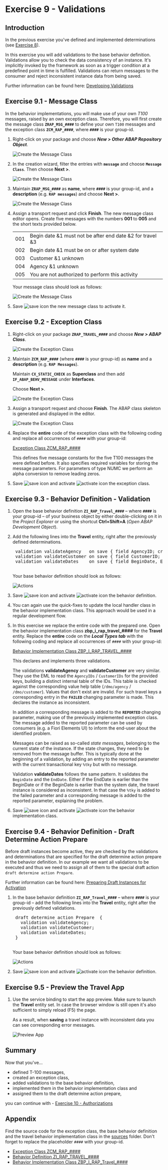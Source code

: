 # Exercise 9 - Validations

## Introduction
In the previous exercise you've defined and implemented determinations (see [Exercise 8](/exercises/ex8/README.md)).

In this exercise you will add validations to the base behavior definition. Validations allow you to check the data consistency of an instance. It's implicitly invoked by the framework as soon as a trigger condition at a predefined point in time is fulfilled. Validations can return messages to the consumer and reject inconsistent instance data from being saved.

Further information can be found here: [Developing Validations](https://help.sap.com/viewer/923180ddb98240829d935862025004d6/Cloud/en-US/abfbcd933c264fe4a4883d80d1e951d8.html)

## Exercise 9.1 - Message Class
In the behavior implementations, you will make use of your own _T100_ messages, raised by an own exception class. 
Therefore, you will first create the message class **`ZRAP_MSG_####`** to define your own `T100` messages and the exception class **`ZCM_RAP_####`**, where **`####`** is your group-id.

1.	Right-click on your package and choose _**New > Other ABAP Repository Object**_.

    ![Create the Message Class](images/validation01.png)

2.	In the creation wizard, filter the entries with **`message`** and choose **`Message Class`**. Then choose **Next >**.
    
    ![Create the Message Class](images/validation02.png)
        
3.	Maintain **`ZRAP_MSG_####`** as **name**, where **`####`** is your group-id, and a **description** (e.g. **`RAP messages`**) and choose **Next >**.
     
    ![Create the Message Class](images/validation03.png)
    
4.	Assign a transport request and click **Finish**. The new message class editor opens. Create five messages with the numbers **001** to **005** and the short texts provided below.
    
    <table>
    <tr> <td>001</td> <td>Begin date &1 must not be after end date &2 for travel &3</td> </tr>
    <tr> <td>002</td> <td>Begin date &1 must be on or after system date</td> </tr>
    <tr> <td>003</td> <td>Customer &1 unknown</td> </tr>
    <tr> <td>004</td> <td>Agency &1 unknown</td> </tr>
    <tr> <td>005</td> <td>You are not authorized to perform this activity</td> </tr>
    </tr>
    </table> 

    Your message class should look as follows:
    
    ![Create the Message Class](images/validation04.png)
    
5.	Save ![save icon](images/adt_save.png) the new message class to activate it.
 
## Exercise 9.2 - Exception Class

1.	Right-click on your package **`ZRAP_TRAVEL_####`** and choose _**New > ABAP Class**_.
    
    ![Create the Exception Class](images/validation05.png)
    
2.	Maintain **`ZCM_RAP_####`** (where **`####`** is your group-id) as **name** and a **description** (e.g. **`RAP Messages`**).
    
    Maintain **`CX_STATIC_CHECK`** as **Superclass** and then add **`IF_ABAP_BEHV_MESSAGE`** under **Interfaces**.
    
    Choose **Next >**.
    
    ![Create the Exception Class](images/validation06.png)
    
3.	Assign a transport request and choose **Finish**. The ABAP class skeleton is generated and displayed in the editor.
     
    ![Create the Exception Class](images/validation07.png)
    
4.	Replace the **entire** code of the exception class with the following coding and replace all occurrences of `####` with your group-id:

    [Exception Class ZCM_RAP_####](sources/EX9_2_CLAS_ZCM_RAP.txt)

    This defines five message constants for the five T100 messages the were defined before. It also specifies required variables for storing the message parameters. For parameters of type NUMC we perform an alpha conversion to remove leading zeros.

5. Save ![save icon](images/adt_save.png) and activate ![activate icon](images/adt_activate.png) the exception class.

## Exercise 9.3 - Behavior Definition - Validation
1. Open the base behavior definition **`ZI_RAP_Travel_####`** – where **`####`** is your group-id – of your business object by either double-clicking on it in the _Project Explorer_ or using the shortcut **Ctrl+Shift+A** (_Open ABAP Development Object_).

2. Add the following lines into the **Travel** entity, right after the previously defined determinations.

    <pre>
    validation validateAgency   on save { field AgencyID; create; }
    validation validateCustomer on save { field CustomerID; create; }
    validation validateDates    on save { field BeginDate, EndDate; create; }
    </pre>

    Your base behavior definition should look as follows:
    
    ![Actions](images/validation08.png)

3. Save ![save icon](images/adt_save.png) and activate ![activate icon](images/adt_activate.png) the behavior definition.

4. You can again use the quick-fixes to update the local handler class in the behavior implementation class. This approach would be used in a regular development flow.

5. In this exercise we replace the entire code with the prepared one. Open the behavior implementation class **zbp_i_rap_travel_####** for the **Travel** entity. Replace the **entire** code on the **_Local Types tab_** with the following coding and replace all occurrences of  `####` with your group-id:

    [Behavior Implementation Class ZBP_I_RAP_TRAVEL_####](sources/EX9_3_CLAS_ZBP_I_RAP_TRAVEL.txt)

    This declares and implements three validations. 
    
    The validations **validateAgency** and **validateCustomer** are very similar. They use the EML to read the `AgencyIDs` / `CustomerIDs` for the provided keys, building a distinct internal table of the IDs. This table is checked against the corresponding value help table (`/dmo/agency` / `/dmo/customer`). Values that don't exist are invalid. For such travel keys a corresponding entry in the **`FAILED`** changing parameter is made. This declares the instance as inconsistent.
    
    In addition a corresponding message is added to the **`REPORTED`** changing parameter, making use of the previously implemented exception class. The message added to the reported parameter can be used by consumers (e.g. a Fiori Elements UI) to inform the end-user about the identified problem. 
    
    Messages can be raised as so-called _state messages_, belonging to the current state of the instance. If the state changes, they need to be removed from the message buffer. This is typically done at the beginning of a validation, by adding an entry to the reported parameter with the current transactional key `%tky` but with no message.
    
    Validation **validateDates** follows the same pattern. It validates the `BeginDate` and the `EndDate`. Either if the EndDate is earlier than the BeginDate or if the BeginDate is earlier than the system date, the travel instance is considered as inconsistent. In that case the `%tky` is added to the failed parameter and a corresponding message is added to the reported parameter, explaining the problem. 

6. Save ![save icon](images/adt_save.png) and activate ![activate icon](images/adt_activate.png) the behavior implementation class.

## Exercise 9.4 - Behavior Definition - Draft Determine Action Prepare
Before draft instances become active, they are checked by the validations and determinations that are specified for the draft determine action prepare in the behavior definition. In our example we want all validations to be executed and thus we need to assign all of them to the special draft action `draft determine action Prepare`.

Further information can be found here: [Preparing Draft Instances for Activation](https://help.sap.com/viewer/923180ddb98240829d935862025004d6/Cloud/en-US/8eb32c2936904f95acffaec95ab1edd5.html) 

1. In the base behavior definition **`ZI_RAP_Travel_####`** – where **`####`** is your group-id – add the following lines into the **Travel** entity, right after the previously defined validations.

    <pre>
    draft determine action Prepare  {
      validation validateAgency;
      validation validateCustomer;
      validation validateDates;
    }
    </pre>

    Your base behavior definition should look as follows:
    
    ![Actions](images/validation09.png)

3. Save ![save icon](images/adt_save.png) and activate ![activate icon](images/adt_activate.png) the behavior definition.

## Exercise 9.5 - Preview the Travel App
1. Use the service binding to start the app preview. Make sure to launch the **Travel** entity set. In case the browser window is still open it's also sufficient to simply reload (F5) the page.

   As a result, when **saving** a travel instance with inconsistent data you can see corresponding error messages.
  
    ![Preview App](images/validation10.png)

## Summary

Now that you've... 
- defined T-100 messages,
- created an exception class,
- added validations to the base behavior definition,
- implemented them in the behavior implementation class and
- assigned them to the draft determine action prepare, 

you can continue with - [Exercise 10 - Authorizations](../ex10/README.md)

## Appendix

Find the source code for the exception class, the base behavior definition and the travel behavior implementation class in the [sources](sources) folder. Don't forget to replace the placeholder `####` with your group-id.

- [Exception Class ZCM_RAP_####](sources/EX9_2_CLAS_ZCM_RAP.txt)
- [Behavior Definition ZI_RAP_TRAVEL_####](sources/EX9_4_BDEF_ZI_RAP_TRAVEL.txt)
- [Behavior Implementation Class ZBP_I_RAP_Travel_####](sources/EX9_3_CLAS_ZBP_I_RAP_TRAVEL.txt)
